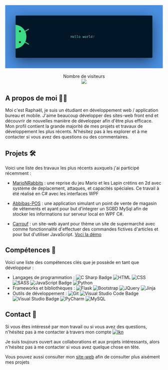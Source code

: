 
<img src="https://raw.githubusercontent.com/raphaelgrougnet/raphaelgrougnet/master/resources/banner.png" alt="Hello world">

<p align="center"> 
  Nombre de visiteurs<br>
  <img src="https://profile-counter.glitch.me/raphaelgrougnet/count.svg" />
</p>

## A propos de moi 👨‍💻

Moi c'est Raphaël, je suis un étudiant en développement web / application bureau et mobile.
J'aime beaucoup développer des sites-web front end et découvrir de nouvelles manière de développer afin d'être plus efficace.
Mon profil contient la grande majorité de mes projets et travaux de développement les plus récents. N'hésitez pas à les explorer et à me contacter si vous avez des questions ou des commentaires.

## Projets 🛠️

Voici une liste des travaux les plus récents auxquels j'ai participé récemment :

- [MarioNRabbits](https://github.com/raphaelgrougnet/MarioNRabbits) : une reprise du jeu Mario et les Lapin crétins en 2d avec système de deplacement, attaques, et capacités spéciales. Ce travail à été réalisé en C# avec les interfaces WPF

- [Abbibas-POS](https://github.com/raphaelgrougnet/Abibas-POS) : une application simulant un point de vente de magasin de vêtements et ayant pour but d'integrer un SGBD MySql afin de stocker les informations sur serveur local en WPF C#.

- [Carrouf](https://github.com/raphaelgrougnet/Carrouf) : un site-web ayant pour thème un site de supermarché avec comme fonctionnalité d'effectuer des commandes fictives d'articles et pour but d'utiliser JavaScript. [Voci la démo](https://raphaelgrougnet.github.io/Carrouf/)

## Compétences 🧠

Voici une liste des compétences clés que je possède en tant que développeur :

- Langages de programmation :
![C Sharp Badge](https://img.shields.io/badge/C%20Sharp-239120?logo=csharp&logoColor=fff&style=for-the-badge)
![HTML](https://img.shields.io/badge/HTML-e44d26?logo=html5&logoColor=white&style=for-the-badge)
![CSS](https://img.shields.io/badge/css-264de4?logo=css3&logoColor=white&style=for-the-badge)
![SASS](https://img.shields.io/badge/SASS-cd6799?logo=sass&logoColor=white&style=for-the-badge)
![JavaScript Badge](https://img.shields.io/badge/JavaScript-F7DF1E?logo=javascript&logoColor=000&style=for-the-badge)
![Python](https://img.shields.io/badge/python-3d7aab?logo=python&logoColor=white&style=for-the-badge)
- Frameworks et bibliothèques :
![Flask](https://img.shields.io/badge/Flask-black?logo=flask&logoColor=white&style=for-the-badge)
![Bootstrap](https://img.shields.io/badge/Bootstrap-8312fa?logo=bootstrap&logoColor=white&style=for-the-badge)
![JQuery](https://img.shields.io/badge/JQuery-0868ac?logo=jquery&logoColor=000&style=for-the-badge&logoColor=white)
![Jinja](https://img.shields.io/badge/Jinja-b41717?logo=jinja&logoColor=white&style=for-the-badge)
- Outils de développement :
![Git](https://img.shields.io/badge/git%20-%23F05033.svg?&style=for-the-badge&logo=git&logoColor=white)
![Visual Studio Code Badge](https://img.shields.io/badge/Visual%20Studio%20Code-007ACC?logo=visualstudiocode&logoColor=fff&style=for-the-badge)
![Visual Studio Badge](https://img.shields.io/badge/Visual%20Studio-5C2D91?logo=visualstudio&logoColor=fff&style=for-the-badge)
![PyCharm](https://img.shields.io/badge/PyCharm-e9f352?logo=pycharm&logoColor=000&style=for-the-badge)
![MySQL](https://img.shields.io/badge/mysql-b068a8.svg?style=for-the-badge&logo=mysql&logoColor=white)

## Contact 📲

Si vous êtes intéressé par mon travail ou si vous avez des questions, n'hésitez pas à me contacter à travers mon compte [![lkn](https://img.shields.io/badge/LinkedIn-0077B5?style=for-the-badge&logo=linkedin&logoColor=white)](https://fr.linkedin.com/in/raphael-grougnet)

Je suis toujours ouvert aux collaborations et aux projets intéressants, alors n'hésitez pas à me contacter si vous avez quelque chose en tête.

Vous pouvez aussi consulter mon [site-web](https://raphaelgrougnet.github.io) afin de consulter plus aisément mes projets
